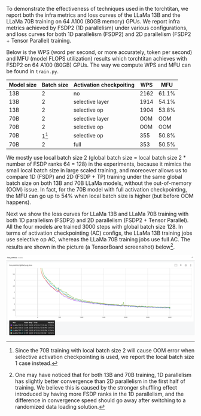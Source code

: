 To demonstrate the effectiveness of techniques used in the torchtitan, we report both the infra metrics and loss curves of the LLaMa 13B and the LLaMa 70B training on 64 A100 (80GB memory) GPUs. We report infra metrics achieved by FSDP2 (1D parallelism) under various configurations, and loss curves for both 1D parallelism (FSDP2) and 2D parallelism (FSDP2 + Tensor Parallel) training.

Below is the WPS (word per second, or more accurately, token per second) and MFU (model FLOPS utilization) results which torchtitan achieves with FSDP2 on 64 A100 (80GB) GPUs. The way we compute WPS and MFU can be found in `train.py`.

| Model size | Batch size | Activation checkpoiting | WPS | MFU |
| ----- | ----- | ----- | ----- | ----- |
| 13B | 2 | no | 2162 | 61.1%	|
| 13B | 2 | selective layer | 1914 | 54.1% |
| 13B | 2 | selective op | 1904 | 53.8% |
| 70B | 2 | selective layer | OOM | OOM |
| 70B | 2 | selective op | OOM | OOM |
| 70B | 1[^1] | selective op | 355 | 50.8% |
| 70B | 2 | full | 353 | 50.5% |

We mostly use local batch size 2 (global batch size = local batch size 2 * number of FSDP ranks 64  = 128) in the experiments, because it mimics the small local batch size in large scaled training, and moreoever allows us to compare 1D (FSDP) and 2D (FSDP + TP) training under the same global batch size on both 13B and 70B LLaMa models, without the out-of-memory (OOM) issue. In fact, for the 70B model with full activation checkpointing, the MFU can go up to 54% when local batch size is higher (but before OOM happens).

Next we show the loss curves for LLaMa 13B and LLaMa 70B training with both 1D parallelism (FSDP2) and 2D parallelism (FSDP2 + Tensor Parallel). All the four models are trained 3000 steps with global batch size 128. In terms of activation checkpointing (AC) configs, the LLaMa 13B training jobs use selective op AC, whereas the LLaMa 70B training jobs use full AC. The results are shown in the picture (a TensorBoard screenshot) below[^2].

![image](../assets/images/loss_curves.png)

[^1]: Since the 70B training with local batch size 2 will cause OOM error when selective activation checkpointing is used, we report the local batch size 1 case instead.

[^2]: One may have noticed that for both 13B and 70B training, 1D parallelism has slightly better convergence than 2D parallelism in the first half of training. We believe this is caused by the stronger shuffling effect introduced by having more FSDP ranks in the 1D parallelism, and the difference in convergence speed should go away after switching to a randomized data loading solution.

